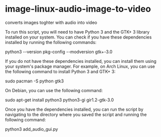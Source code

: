# image-linux-audio-image-to-video
converts images toghter with audio into video


To run this script, you will need to have Python 3 and the GTK+ 3 library installed on your system. You can check if you have these dependencies installed by running the following commands:

python3 --version
pkg-config --modversion gtk+-3.0

If you do not have these dependencies installed, you can install them using your system's package manager. For example, on Arch Linux, you can use the following command to install Python 3 and GTK+ 3:

sudo pacman -S python gtk3

On Debian, you can use the following command:

sudo apt-get install python3 python3-gi gir1.2-gtk-3.0

Once you have the dependencies installed, you can run the script by navigating to the directory where you saved the script and running the following command:

python3 add_audio_gui.py
